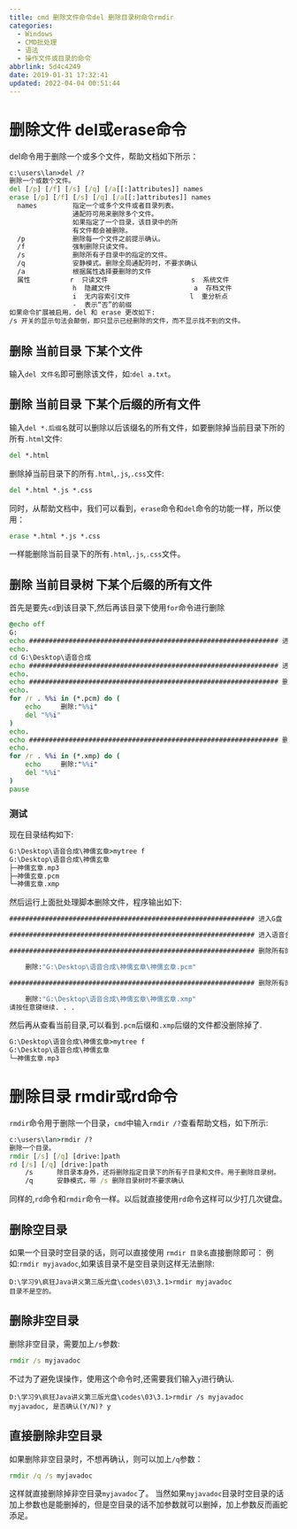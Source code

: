 ```yaml
---
title: cmd 删除文件命令del 删除目录树命令rmdir
categories: 
  - Windows
  - CMD批处理
  - 语法
  - 操作文件或目录的命令
abbrlink: 5d4c4249
date: 2019-01-31 17:32:41
updated: 2022-04-04 00:51:44
---
```

# 删除文件 del或erase命令
del命令用于删除一个或多个文件，帮助文档如下所示：
```cmd
c:\users\lan>del /?
删除一个或数个文件。
del [/p] [/f] [/s] [/q] [/a[[:]attributes]] names
erase [/p] [/f] [/s] [/q] [/a[[:]attributes]] names
  names         指定一个或多个文件或者目录列表。
                通配符可用来删除多个文件。
                如果指定了一个目录，该目录中的所
                有文件都会被删除。
  /p            删除每一个文件之前提示确认。
  /f            强制删除只读文件。
  /s            删除所有子目录中的指定的文件。
  /q            安静模式。删除全局通配符时，不要求确认
  /a            根据属性选择要删除的文件
  属性          r  只读文件                     s  系统文件
                h  隐藏文件                     a  存档文件
                i  无内容索引文件               l  重分析点
                -  表示“否”的前缀
如果命令扩展被启用，del 和 erase 更改如下:
/s 开关的显示句法会颠倒，即只显示已经删除的文件，而不显示找不到的文件。

```
## 删除 当前目录 下某个文件
输入`del 文件名`即可删除该文件，如:`del a.txt`。
## 删除 当前目录 下某个后缀的所有文件
输入`del *.后缀名`就可以删除以后该缀名的所有文件，如要删除掉当前目录下所的所有`.html`文件:
```cmd
del *.html
```
删除掉当前目录下的所有`.html`,`.js`,`.css`文件:
```cmd
del *.html *.js *.css
```
同时，从帮助文档中，我们可以看到，`erase`命令和`del`命令的功能一样，所以使用：
```cmd
erase *.html *.js *.css
```
一样能删除当前目录下的所有`.html`,`.js`,`.css`文件。
## 删除 当前目录树 下某个后缀的所有文件
首先是要先`cd`到该目录下,然后再该目录下使用`for`命令进行删除
```cmd
@echo off
G:
echo ############################################################### 进入G盘
echo.
cd G:\Desktop\语音合成
echo ############################################################### 进入语音合成目录:%cd%
echo.
echo ############################################################### 删除所有的pcm文件
echo.
for /r . %%i in (*.pcm) do (
    echo     删除:"%%i"
    del "%%i"
)
echo.
echo ############################################################### 删除所有的xmp文件
echo.
for /r . %%i in (*.xmp) do (
    echo     删除:"%%i"
    del "%%i"
)
pause
```
### 测试
现在目录结构如下:
```cmd
G:\Desktop\语音合成\神儒玄章>mytree f
G:\Desktop\语音合成\神儒玄章
├─神儒玄章.mp3
├─神儒玄章.pcm
└─神儒玄章.xmp
```
然后运行上面批处理脚本删除文件，程序输出如下:
```cmd
############################################################## 进入G盘

############################################################## 进入语音合成目录:G:\Desktop\语音合成

############################################################## 删除所有的pcm文件

    删除:"G:\Desktop\语音合成\神儒玄章\神儒玄章.pcm"

############################################################## 删除所有的xmp文件

    删除:"G:\Desktop\语音合成\神儒玄章\神儒玄章.xmp"
请按任意键继续. . .
```
然后再从查看当前目录,可以看到`.pcm`后缀和`.xmp`后缀的文件都没删除掉了.
```cmd
G:\Desktop\语音合成\神儒玄章>mytree f
G:\Desktop\语音合成\神儒玄章
└─神儒玄章.mp3
```
# 删除目录 rmdir或rd命令
`rmdir`命令用于删除一个目录，`cmd`中输入`rmdir /?`查看帮助文档，如下所示:
```cmd
c:\users\lan>rmdir /?
删除一个目录。
rmdir [/s] [/q] [drive:]path
rd [/s] [/q] [drive:]path
    /s      除目录本身外，还将删除指定目录下的所有子目录和文件。用于删除目录树。
    /q      安静模式，带 /s 删除目录树时不要求确认
```
同样的,`rd`命令和`rmdir`命令一样。以后就直接使用`rd`命令这样可以少打几次键盘。
## 删除空目录
如果一个目录时空目录的话，则可以直接使用 `rmdir 目录名`直接删除即可：
例如:`rmdir myjavadoc`,如果该目录不是空目录则这样无法删除:
```
D:\学习9\疯狂Java讲义第三版光盘\codes\03\3.1>rmdir myjavadoc
目录不是空的。
```
## 删除非空目录
删除非空目录，需要加上`/s`参数:
```cmd
rmdir /s myjavadoc
```
不过为了避免误操作，使用这个命令时,还需要我们输入`y`进行确认.
```
D:\学习9\疯狂Java讲义第三版光盘\codes\03\3.1>rmdir /s myjavadoc
myjavadoc, 是否确认(Y/N)? y
```
## 直接删除非空目录
如果删除非空目录时，不想再确认，则可以加上`/q`参数：
```cmd
rmdir /q /s myjavadoc
```
这样就直接删除掉非空目录`myjavadoc`了。
当然如果`myjavadoc`目录时空目录的话加上参数也是能删掉的，但是空目录的话不加参数就可以删掉，加上参数反而画蛇添足。

